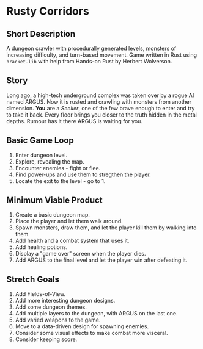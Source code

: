 # Rusty Corridors

## Short Description

A dungeon crawler with procedurally generated levels, monsters of increasing difficulty, and turn-based movement.
Game written in Rust using `bracket-lib` with help from Hands-on Rust by Herbert Wolverson.

## Story

Long ago, a high-tech underground complex was taken over by a rogue AI named ARGUS. Now it is rusted and crawling with monsters from another dimension.
**You** are a _Seeker_, one of the few brave enough to enter and try to take it back. Every floor brings you closer to the truth hidden in the metal depths.
Rumour has it there ARGUS is waiting for you.

## Basic Game Loop

1. Enter dungeon level.
2. Explore, revealing the map.
3. Encounter enemies - fight or flee.
4. Find power-ups and use them to stregthen the player.
5. Locate the exit to the level - go to 1.

## Minimum Viable Product

1. Create a basic dungeon map.
2. Place the player and let them walk around.
3. Spawn monsters, draw them, and let the player kill them by walking into them.
4. Add health and a combat system that uses it.
5. Add healing potions.
6. Display a "game over" screen when the player dies.
7. Add ARGUS to the final level and let the player win after defeating it.

## Stretch Goals

1. Add Fields-of-View.
2. Add more interesting dungeon designs.
3. Add some dungeon themes.
4. Add multiple layers to the dungeon, with ARGUS on the last one.
5. Add varied weapons to the game.
6. Move to a data-driven design for spawning enemies.
7. Consider some visual effects to make combat more visceral.
8. Consider keeping score.
